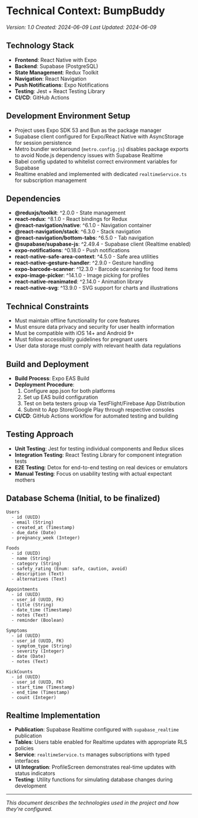 # Technical Context: BumpBuddy

_Version: 1.0_
_Created: 2024-06-09_
_Last Updated: 2024-06-09_

## Technology Stack

- **Frontend**: React Native with Expo
- **Backend**: Supabase (PostgreSQL)
- **State Management**: Redux Toolkit
- **Navigation**: React Navigation
- **Push Notifications**: Expo Notifications
- **Testing**: Jest + React Testing Library
- **CI/CD**: GitHub Actions

## Development Environment Setup

- Project uses Expo SDK 53 and Bun as the package manager
- Supabase client configured for Expo/React Native with AsyncStorage for session persistence
- Metro bundler workaround (`metro.config.js`) disables package exports to avoid Node.js dependency issues with Supabase Realtime
- Babel config updated to whitelist correct environment variables for Supabase
- Realtime enabled and implemented with dedicated `realtimeService.ts` for subscription management

## Dependencies

- **@reduxjs/toolkit**: ^2.0.0 - State management
- **react-redux**: ^8.1.0 - React bindings for Redux
- **@react-navigation/native**: ^6.1.0 - Navigation container
- **@react-navigation/stack**: ^6.3.0 - Stack navigation
- **@react-navigation/bottom-tabs**: ^6.5.0 - Tab navigation
- **@supabase/supabase-js**: ^2.49.4 - Supabase client (Realtime enabled)
- **expo-notifications**: ^0.18.0 - Push notifications
- **react-native-safe-area-context**: ^4.5.0 - Safe area utilities
- **react-native-gesture-handler**: ^2.9.0 - Gesture handling
- **expo-barcode-scanner**: ^12.3.0 - Barcode scanning for food items
- **expo-image-picker**: ^14.1.0 - Image picking for profiles
- **react-native-reanimated**: ^2.14.0 - Animation library
- **react-native-svg**: ^13.9.0 - SVG support for charts and illustrations

## Technical Constraints

- Must maintain offline functionality for core features
- Must ensure data privacy and security for user health information
- Must be compatible with iOS 14+ and Android 9+
- Must follow accessibility guidelines for pregnant users
- User data storage must comply with relevant health data regulations

## Build and Deployment

- **Build Process**: Expo EAS Build
- **Deployment Procedure**:
  1. Configure app.json for both platforms
  2. Set up EAS build configuration
  3. Test on beta testers group via TestFlight/Firebase App Distribution
  4. Submit to App Store/Google Play through respective consoles
- **CI/CD**: GitHub Actions workflow for automated testing and building

## Testing Approach

- **Unit Testing**: Jest for testing individual components and Redux slices
- **Integration Testing**: React Testing Library for component integration tests
- **E2E Testing**: Detox for end-to-end testing on real devices or emulators
- **Manual Testing**: Focus on usability testing with actual expectant mothers

## Database Schema (Initial, to be finalized)

```
Users
  - id (UUID)
  - email (String)
  - created_at (Timestamp)
  - due_date (Date)
  - pregnancy_week (Integer)

Foods
  - id (UUID)
  - name (String)
  - category (String)
  - safety_rating (Enum: safe, caution, avoid)
  - description (Text)
  - alternatives (Text)

Appointments
  - id (UUID)
  - user_id (UUID, FK)
  - title (String)
  - date_time (Timestamp)
  - notes (Text)
  - reminder (Boolean)

Symptoms
  - id (UUID)
  - user_id (UUID, FK)
  - symptom_type (String)
  - severity (Integer)
  - date (Date)
  - notes (Text)

KickCounts
  - id (UUID)
  - user_id (UUID, FK)
  - start_time (Timestamp)
  - end_time (Timestamp)
  - count (Integer)
```

## Realtime Implementation

- **Publication**: Supabase Realtime configured with `supabase_realtime` publication
- **Tables**: Users table enabled for Realtime updates with appropriate RLS policies
- **Service**: `realtimeService.ts` manages subscriptions with typed interfaces
- **UI Integration**: ProfileScreen demonstrates real-time updates with status indicators
- **Testing**: Utility functions for simulating database changes during development

---

_This document describes the technologies used in the project and how they're configured._
